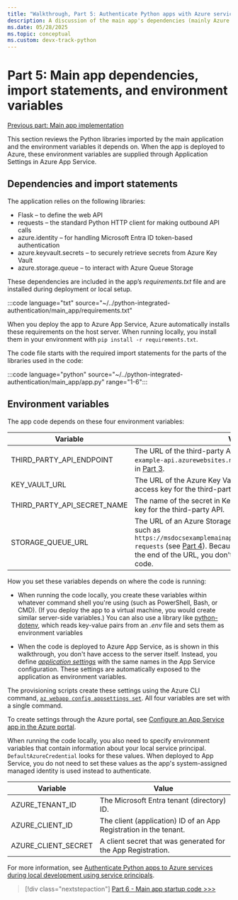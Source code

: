 ```yaml
---
title: "Walkthrough, Part 5: Authenticate Python apps with Azure services"
description: A discussion of the main app's dependencies (mainly Azure SDK libraries), the necessary import statements, and the environment variables it uses.
ms.date: 05/28/2025
ms.topic: conceptual
ms.custom: devx-track-python
---
```


# Part 5: Main app dependencies, import statements, and environment variables

[Previous part: Main app implementation](walkthrough-tutorial-authentication-04.md)

This section reviews the Python libraries imported by the main application and the environment variables it depends on. When the app is deployed to Azure, these environment variables are supplied through Application Settings in Azure App Service.

## Dependencies and import statements

The application relies on the following libraries:

* Flask – to define the web API
* requests – the standard Python HTTP client for making outbound API calls
* azure.identity – for handling Microsoft Entra ID token-based authentication
* azure.keyvault.secrets – to securely retrieve secrets from Azure Key Vault
* azure.storage.queue – to interact with Azure Queue Storage

These dependencies are included in the app’s *requirements.txt* file and are installed during deployment or local setup.

:::code language="txt" source="~/../python-integrated-authentication/main_app/requirements.txt"

When you deploy the app to Azure App Service, Azure automatically installs these requirements on the host server. When running locally, you install them in your environment with `pip install -r requirements.txt`.

The code file starts with the required import statements for the parts of the libraries used in the code:

:::code language="python" source="~/../python-integrated-authentication/main_app/app.py" range="1-6":::

## Environment variables

The app code depends on these four environment variables:

| Variable | Value |
| --- | --- |
| THIRD_PARTY_API_ENDPOINT | The URL of the third-party API, such as `https://msdocs-example-api.azurewebsites.net/api/RandomNumber` described in [Part 3](walkthrough-tutorial-authentication-03.md). |
| KEY_VAULT_URL | The URL of the Azure Key Vault in which you stored the access key for the third-party API. |
| THIRD_PARTY_API_SECRET_NAME | The name of the secret in Key Vault that contains the access key for the third-party API. |
| STORAGE_QUEUE_URL | The URL of an Azure Storage Queue you configured in Azure, such as `https://msdocsexamplemainapp.queue.core.windows.net/code-requests` (see [Part 4](walkthrough-tutorial-authentication-04.md)). Because the queue name is included at the end of the URL, you don't see the name anywhere in the code. |

How you set these variables depends on where the code is running:

* When running the code locally, you create these variables within whatever command shell you're using (such as PowerShell, Bash, or CMD). (If you deploy the app to a virtual machine, you would create similar server-side variables.)  You can also use a library like [python-dotenv](https://pypi.org/project/python-dotenv/), which reads key-value pairs from an *.env* file and sets them as environment variables

* When the code is deployed to Azure App Service, as is shown in this walkthrough, you don't have access to the server itself. Instead, you define [*application settings*](/azure/app-service/configure-common) with the same names in the App Service configuration. These settings are automatically exposed to the application as environment variables.

The provisioning scripts create these settings using the Azure CLI command, [`az webapp config appsettings set`](/cli/azure/webapp/config/appsettings#az-webapp-config-appsettings-set). All four variables are set with a single command.

To create settings through the Azure portal, see [Configure an App Service app in the Azure portal](/azure/app-service/configure-common).

When running the code locally, you also need to specify environment variables that contain information about your local service principal. `DefaultAzureCredential` looks for these values. When deployed to App Service, you do not need to set these values as the app's system-assigned managed identity is used instead to authenticate.

| Variable | Value |
| --- | --- |
| AZURE_TENANT_ID | The Microsoft Entra tenant (directory) ID. |
| AZURE_CLIENT_ID | The client (application) ID of an App Registration in the tenant. |
| AZURE_CLIENT_SECRET  | A client secret that was generated for the App Registration. |

For more information,  see [Authenticate Python apps to Azure services during local development using service principals](./sdk/authentication-local-development-service-principal.md#4---set-local-development-environment-variables).

> [!div class="nextstepaction"]
> [Part 6 - Main app startup code >>>](walkthrough-tutorial-authentication-06.md)
